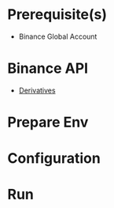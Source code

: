 # Prerequisite(s)
- Binance Global Account

# Binance API
- [Derivatives](https://developers.binance.com/docs/derivatives/Introduction)

# Prepare Env

# Configuration

# Run


